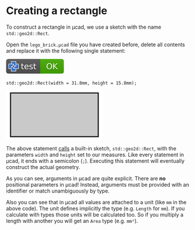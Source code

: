 # Creating a rectangle

To construct a rectangle in µcad, we use a sketch with the name `std::geo2d::Rect`.

Open the `lego_brick.µcad` file you have created before, delete all contents and
replace it with the following single statement:

[![test](.test/rect.svg)](.test/rect.log)

```µcad,rect
std::geo2d::Rect(width = 31.8mm, height = 15.8mm);
```

![Picture](.test/rect-out.svg)

The above statement [calls](../structure/calls.md) a built-in sketch, `std::geo2d::Rect`,
with the parameters `width` and `height` set to our measures.
Like every statement in µcad, it ends with a semicolon (`;`).
Executing this statement will eventually construct the actual geometry.

As you can see, arguments in µcad are quite explicit.
There are **no** positional parameters in µcad!
Instead, arguments must be provided with an identifier or match unambiguously by type.

Also you can see that in µcad all values are attached to a unit (like `mm` in the above code).
The unit defines implicitly the type (e.g. `Length` for `mm`).
If you calculate with types those units will be calculated too.
So if you multiply a length with another you will get an `Area` type (e.g. `mm²`).
